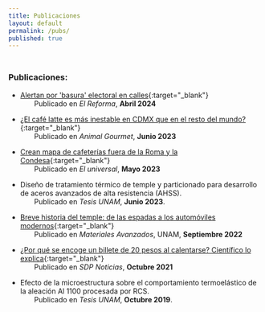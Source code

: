 ```yaml
---
title: Publicaciones
layout: default
permalink: /pubs/
published: true
---
```


<hr style="height:8px; visibility:hidden;" />

### Publicaciones:

- [Alertan por 'basura' electoral en calles](https://www.reforma.com/alertan-por-basura-electoral-en-calles/ar2791241){:target="_blank"}  
&nbsp;&nbsp;&nbsp;&nbsp;&nbsp;&nbsp; Publicado en _El Reforma_, **Abril 2024**


- [¿El café latte es más inestable en CDMX que en el resto del mundo?](https://www.animalgourmet.com/2023/06/29/cafe-latte-dura-menos-tiempo-en-cdmx/){:target="_blank"}  
&nbsp;&nbsp;&nbsp;&nbsp;&nbsp;&nbsp; Publicado en _Animal Gourmet_, **Junio 2023**


- [Crean mapa de cafeterías fuera de la Roma y la Condesa](https://www.eluniversal.com.mx/menu/crean-mapa-de-cafeterias-fuera-de-la-roma-y-la-condesa-con-recomendaciones-de-twitter/){:target="_blank"}  
&nbsp;&nbsp;&nbsp;&nbsp;&nbsp;&nbsp; Publicado en _El universal_, **Mayo 2023**


- Diseño de tratamiento térmico de temple y particionado para desarrollo de aceros avanzados de alta resistencia (AHSS). <br> &nbsp;&nbsp;&nbsp;&nbsp;&nbsp;&nbsp; Publicado en _Tesis UNAM_, **Junio 2023**. 


- [Breve historia del temple: de las espadas a los automóviles modernos](https://upcommons.upc.edu/handle/2117/375173){:target="_blank"}  
&nbsp;&nbsp;&nbsp;&nbsp;&nbsp;&nbsp; Publicado en _Materiales Avanzados_, UNAM, **Septiembre 2022**


- [¿Por qué se encoge un billete de 20 pesos al calentarse? Científico lo explica](https://www.sdpnoticias.com/estilo-de-vida/por-que-se-encoge-un-billete-de-20-pesos-al-calentarse-cientifico-lo-explica/){:target="_blank"}  
&nbsp;&nbsp;&nbsp;&nbsp;&nbsp;&nbsp; Publicado en _SDP Noticias_, **Octubre 2021**


- Efecto de la microestructura sobre el comportamiento termoelástico de la aleación Al 1100 procesada por RCS. <br> &nbsp;&nbsp;&nbsp;&nbsp;&nbsp;&nbsp; Publicado en _Tesis UNAM_, **Octubre 2019**. 

